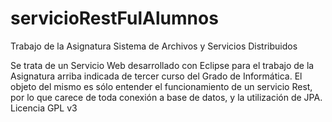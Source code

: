 # servicioRestFulAlumnos
Trabajo de la Asignatura Sistema de Archivos y Servicios Distribuidos

Se trata de un Servicio Web desarrollado con Eclipse para el trabajo de la Asignatura arriba indicada de tercer curso del Grado de Informática.
El objeto del mismo es sólo entender el funcionamiento de un servicio Rest, por lo que carece
de toda conexión a base de datos, y la utilización de JPA.
Licencia GPL v3
